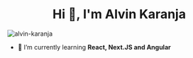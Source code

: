 <h1 align="center">Hi 👋, I'm Alvin Karanja</h1>

<p align="left"> <img src="https://komarev.com/ghpvc/?username=alvin-karanja&label=Profile%20views&color=0e75b6&style=flat" alt="alvin-karanja" /> </p>

- 🌱 I’m currently learning **React, Next.JS and Angular**

</p>
